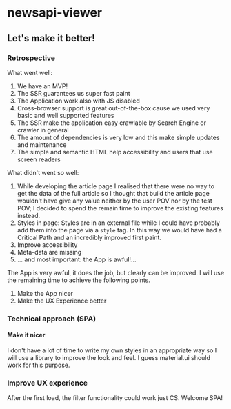 # newsapi-viewer

## Let's make it better!

### Retrospective

What went well:

1. We have an MVP!
2. The SSR guarantees us super fast paint
3. The Application work also with JS disabled
4. Cross-browser support is great out-of-the-box cause we used very basic and well supported features
5. The SSR make the application easy crawlable by Search Engine or crawler in general
6. The amount of dependencies is very low and this make simple updates and maintenance
7. The simple and semantic HTML help accessibility and users that use screen readers

What didn't went so well:

1. While developing the article page I realised that there were no way to get the data of the full article so I thought that build the article page wouldn't have give any value neither by the user POV nor by the test POV; I decided to spend the remain time to improve the existing features instead.
2. Styles in page: Styles are in an external file while I could have probably add them into the page via a `style` tag. In this way we would have had a Critical Path and an incredibly improved first paint.
3. Improve accessibility
4. Meta-data are missing
5. ... and most important: the App is awful!...

The App is very awful, it does the job, but clearly can be improved.
I will use the remaining time to achieve the following points.

1. Make the App nicer
2. Make the UX Experience better

### Technical approach (SPA)

#### Make it nicer

I don't have a lot of time to write my own styles in an appropriate way so I will use a library to improve the look and feel.
I guess material.ui should work for this purpose.

### Improve UX experience

After the first load, the filter functionality could work just CS.
Welcome SPA!

